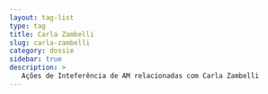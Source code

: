 ```yaml
---
layout: tag-list
type: tag
title: Carla Zambelli
slug: carla-zambelli
category: dossie
sidebar: true
description: >
   Ações de Inteferência de AM relacionadas com Carla Zambelli
---
```

